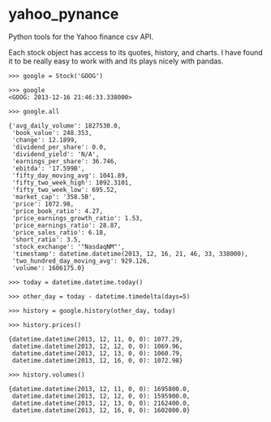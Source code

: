 yahoo_pynance
=============

Python tools for the Yahoo finance csv API.

Each stock object has access to its quotes, history, and charts.
I have found it to be really easy to work with and its plays nicely with
pandas. 

``` 
>>> google = Stock('GOOG')

>>> google
<GOOG: 2013-12-16 21:46:33.338000>

>>> google.all

{'avg_daily_volume': 1827530.0,
 'book_value': 248.353,
 'change': 12.1899,
 'dividend_per_share': 0.0,
 'dividend_yield': 'N/A',
 'earnings_per_share': 36.746,
 'ebitda': '17.599B',
 'fifty_day_moving_avg': 1041.89,
 'fifty_two_week_high': 1092.3101,
 'fifty_two_week_low': 695.52,
 'market_cap': '358.5B',
 'price': 1072.98,
 'price_book_ratio': 4.27,
 'price_earnings_growth_ratio': 1.53,
 'price_earnings_ratio': 28.87,
 'price_sales_ratio': 6.18,
 'short_ratio': 3.5,
 'stock_exchange': '"NasdaqNM"',
 'timestamp': datetime.datetime(2013, 12, 16, 21, 46, 33, 338000),
 'two_hundred_day_moving_avg': 929.126,
 'volume': 1606175.0}

>>> today = datetime.datetime.today()

>>> other_day = today - datetime.timedelta(days=5)

>>> history = google.history(other_day, today)

>>> history.prices()

{datetime.datetime(2013, 12, 11, 0, 0): 1077.29,
 datetime.datetime(2013, 12, 12, 0, 0): 1069.96,
 datetime.datetime(2013, 12, 13, 0, 0): 1060.79,
 datetime.datetime(2013, 12, 16, 0, 0): 1072.98}

>>> history.volumes()

{datetime.datetime(2013, 12, 11, 0, 0): 1695800.0,
 datetime.datetime(2013, 12, 12, 0, 0): 1595900.0,
 datetime.datetime(2013, 12, 13, 0, 0): 2162400.0,
 datetime.datetime(2013, 12, 16, 0, 0): 1602000.0}
 
 ```

